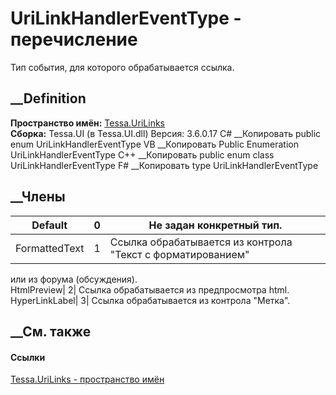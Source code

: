 # UriLinkHandlerEventType - перечисление
Тип события, для которого обрабатывается ссылка.
## __Definition
 **Пространство имён:** [Tessa.UriLinks](N_Tessa_UriLinks.htm)  
 **Сборка:** Tessa.UI (в Tessa.UI.dll) Версия: 3.6.0.17
C# __Копировать
     public enum UriLinkHandlerEventType
VB __Копировать
     Public Enumeration UriLinkHandlerEventType
C++ __Копировать
     public enum class UriLinkHandlerEventType
F# __Копировать
     type UriLinkHandlerEventType
##  __Члены
Default| 0|  Не задан конкретный тип.  
---|---|---  
FormattedText| 1|  Ссылка обрабатывается из контрола "Текст с форматированием"
или из форума (обсуждения).  
HtmlPreview| 2|  Ссылка обрабатывается из предпросмотра html.  
HyperLinkLabel| 3|  Ссылка обрабатывается из контрола "Метка".  
## __См. также
#### Ссылки
[Tessa.UriLinks - пространство имён](N_Tessa_UriLinks.htm)
